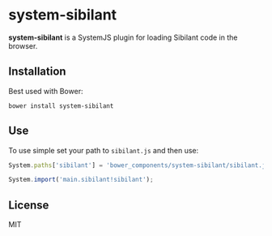 # system-sibilant

**system-sibilant** is a SystemJS plugin for loading Sibilant code in the browser.

## Installation

Best used with Bower:

```shell
bower install system-sibilant
```

## Use

To use simple set your path to `sibilant.js` and then use:

```js
System.paths['sibilant'] = 'bower_components/system-sibilant/sibilant.js';

System.import('main.sibilant!sibilant');
```

## License

MIT
